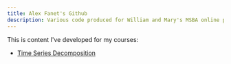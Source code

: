 ```yaml
---
title: Alex Fanet's Github
description: Various code produced for William and Mary's MSBA online program
---
```


This is content I've developed for my courses:

- [Time Series Decomposition](/timeseries/index.md)
